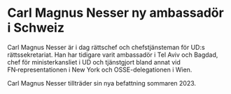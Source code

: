 # Carl Magnus Nesser ny ambassadör i Schweiz

Carl Magnus Nesser är i dag rättschef och chefstjänsteman för UD:s rättssekretariat. Han har tidigare varit ambassadör i Tel Aviv och Bagdad, chef för ministerkansliet i UD och tjänstgjort bland annat vid FN‑representationen i New York och OSSE\-delegationen i Wien.

Carl Magnus Nesser tillträder sin nya befattning sommaren 2023\.
